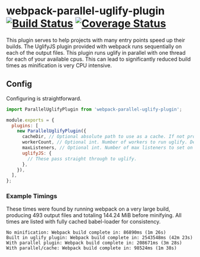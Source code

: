 # webpack-parallel-uglify-plugin [![Build Status](https://travis-ci.org/gdborton/webpack-parallel-uglify-plugin.svg?branch=master)](https://travis-ci.org/gdborton/webpack-parallel-uglify-plugin) [![Coverage Status](https://coveralls.io/repos/github/gdborton/webpack-parallel-uglify-plugin/badge.svg?branch=master)](https://coveralls.io/github/gdborton/webpack-parallel-uglify-plugin?branch=master)

This plugin serves to help projects with many entry points speed up their builds.  The UglifyJS plugin provided with webpack runs sequentially on each of the output files.  This plugin runs uglify in parallel with one thread for each of your available cpus.  This can lead to significantly reduced build times as minification is very CPU intensive.

## Config

Configuring is straightforward.

```javascript
import ParallelUglifyPlugin from 'webpack-parallel-uglify-plugin';

module.exports = {
  plugins: [
    new ParallelUglifyPlugin({
      cacheDir, // Optional absolute path to use as a cache. If not provided, caching will not be used.
      workerCount, // Optional int. Number of workers to run uglify. Defaults to num of cpus - 1 or asset count (whichever is smaller)
      maxListeners, // Optional int. Number of max listeners to set on workers. Defaults to 100.
      uglifyJS: {
        // These pass straight through to uglify.
      },
    }),
  ],
};
```

### Example Timings

These times were found by running webpack on a very large build, producing 493 output files and totaling 144.24 MiB before minifying.  All times are listed with fully cached babel-loader for consistency.

```
No minification: Webpack build complete in: 86890ms (1m 26s)
Built in uglify plugin: Webpack build complete in: 2543548ms (42m 23s)
With parallel plugin: Webpack build complete in: 208671ms (3m 28s)
With parallel/cache: Webpack build complete in: 98524ms (1m 38s)
```
